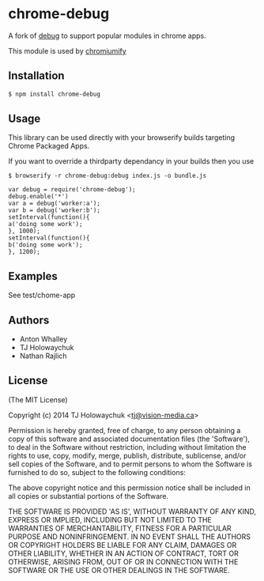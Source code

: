 # chrome-debug
  A fork of [debug](https://github.com/visionmedia/debug) to support popular modules in chrome apps.
  
  This module is used by [chromiumify](https://github.com/chromiumify)
  
## Installation

```bash
$ npm install chrome-debug
```

## Usage 

This library can be used directly with your browserify builds targeting Chrome Packaged Apps. 

If you want to override a thirdparty dependancy in your builds then you use

```
$ browserify -r chrome-debug:debug index.js -o bundle.js
```

```
var debug = require('chrome-debug');
debug.enable('*')
var a = debug('worker:a');
var b = debug('worker:b');
setInterval(function(){
a('doing some work');
}, 1000);
setInterval(function(){
b('doing some work');
}, 1200);
```

## Examples 

See test/chome-app

## Authors
 - Anton Whalley
 - TJ Holowaychuk
 - Nathan Rajlich

## License

(The MIT License)

Copyright (c) 2014 TJ Holowaychuk &lt;tj@vision-media.ca&gt;

Permission is hereby granted, free of charge, to any person obtaining
a copy of this software and associated documentation files (the
'Software'), to deal in the Software without restriction, including
without limitation the rights to use, copy, modify, merge, publish,
distribute, sublicense, and/or sell copies of the Software, and to
permit persons to whom the Software is furnished to do so, subject to
the following conditions:

The above copyright notice and this permission notice shall be
included in all copies or substantial portions of the Software.

THE SOFTWARE IS PROVIDED 'AS IS', WITHOUT WARRANTY OF ANY KIND,
EXPRESS OR IMPLIED, INCLUDING BUT NOT LIMITED TO THE WARRANTIES OF
MERCHANTABILITY, FITNESS FOR A PARTICULAR PURPOSE AND NONINFRINGEMENT.
IN NO EVENT SHALL THE AUTHORS OR COPYRIGHT HOLDERS BE LIABLE FOR ANY
CLAIM, DAMAGES OR OTHER LIABILITY, WHETHER IN AN ACTION OF CONTRACT,
TORT OR OTHERWISE, ARISING FROM, OUT OF OR IN CONNECTION WITH THE
SOFTWARE OR THE USE OR OTHER DEALINGS IN THE SOFTWARE.
